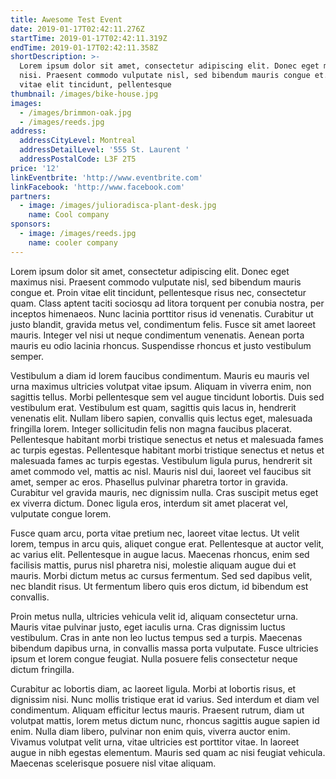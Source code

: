 ```yaml
---
title: Awesome Test Event
date: 2019-01-17T02:42:11.276Z
startTime: 2019-01-17T02:42:11.319Z
endTime: 2019-01-17T02:42:11.358Z
shortDescription: >-
  Lorem ipsum dolor sit amet, consectetur adipiscing elit. Donec eget maximus
  nisi. Praesent commodo vulputate nisl, sed bibendum mauris congue et. Proin
  vitae elit tincidunt, pellentesque
thumbnail: /images/bike-house.jpg
images:
  - /images/brimmon-oak.jpg
  - /images/reeds.jpg
address:
  addressCityLevel: Montreal
  addressDetailLevel: '555 St. Laurent '
  addressPostalCode: L3F 2T5
price: '12'
linkEventbrite: 'http://www.eventbrite.com'
linkFacebook: 'http://www.facebook.com'
partners:
  - image: /images/julioradisca-plant-desk.jpg
    name: Cool company
sponsors:
  - image: /images/reeds.jpg
    name: cooler company
---
```

Lorem ipsum dolor sit amet, consectetur adipiscing elit. Donec eget maximus nisi. Praesent commodo vulputate nisl, sed bibendum mauris congue et. Proin vitae elit tincidunt, pellentesque risus nec, consectetur quam. Class aptent taciti sociosqu ad litora torquent per conubia nostra, per inceptos himenaeos. Nunc lacinia porttitor risus id venenatis. Curabitur ut justo blandit, gravida metus vel, condimentum felis. Fusce sit amet laoreet mauris. Integer vel nisi ut neque condimentum venenatis. Aenean porta mauris eu odio lacinia rhoncus. Suspendisse rhoncus et justo vestibulum semper.



Vestibulum a diam id lorem faucibus condimentum. Mauris eu mauris vel urna maximus ultricies volutpat vitae ipsum. Aliquam in viverra enim, non sagittis tellus. Morbi pellentesque sem vel augue tincidunt lobortis. Duis sed vestibulum erat. Vestibulum est quam, sagittis quis lacus in, hendrerit venenatis elit. Nullam libero sapien, convallis quis lectus eget, malesuada fringilla lorem. Integer sollicitudin felis non magna faucibus placerat. Pellentesque habitant morbi tristique senectus et netus et malesuada fames ac turpis egestas. Pellentesque habitant morbi tristique senectus et netus et malesuada fames ac turpis egestas. Vestibulum ligula purus, hendrerit sit amet commodo vel, mattis ac nisl. Mauris nisl dui, laoreet vel faucibus sit amet, semper ac eros. Phasellus pulvinar pharetra tortor in gravida. Curabitur vel gravida mauris, nec dignissim nulla. Cras suscipit metus eget ex viverra dictum. Donec ligula eros, interdum sit amet placerat vel, vulputate congue lorem.



Fusce quam arcu, porta vitae pretium nec, laoreet vitae lectus. Ut velit lorem, tempus in arcu quis, aliquet congue erat. Pellentesque at auctor velit, ac varius elit. Pellentesque in augue lacus. Maecenas rhoncus, enim sed facilisis mattis, purus nisl pharetra nisi, molestie aliquam augue dui et mauris. Morbi dictum metus ac cursus fermentum. Sed sed dapibus velit, nec blandit risus. Ut fermentum libero quis eros dictum, id bibendum est convallis.



Proin metus nulla, ultricies vehicula velit id, aliquam consectetur urna. Mauris vitae pulvinar justo, eget iaculis urna. Cras dignissim luctus vestibulum. Cras in ante non leo luctus tempus sed a turpis. Maecenas bibendum dapibus urna, in convallis massa porta vulputate. Fusce ultricies ipsum et lorem congue feugiat. Nulla posuere felis consectetur neque dictum fringilla.



Curabitur ac lobortis diam, ac laoreet ligula. Morbi at lobortis risus, et dignissim nisi. Nunc mollis tristique erat id varius. Sed interdum et diam vel condimentum. Aliquam efficitur lectus mauris. Praesent rutrum, diam ut volutpat mattis, lorem metus dictum nunc, rhoncus sagittis augue sapien id enim. Nulla diam libero, pulvinar non enim quis, viverra auctor enim. Vivamus volutpat velit urna, vitae ultricies est porttitor vitae. In laoreet augue in nibh egestas elementum. Mauris sed quam ac nisi feugiat vehicula. Maecenas scelerisque posuere nisl vitae aliquam.
